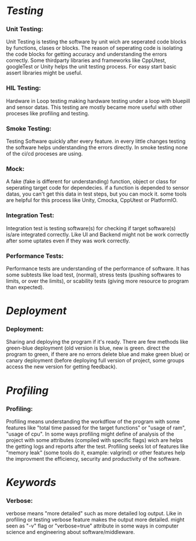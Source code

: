 # ***Testing***

### **Unit Testing:**
Unit Testing is testing the software by unit wich are seperated code blocks by functions, clases or blocks. The reason of seperating code is isolating the code blocks for getting accuracy and understanding the errors correctly. Some thirdparty libraries and frameworks like CppUtest, googleTest or Unity helps the unit testing process. For easy start basic assert libraries might be useful.

### **HIL Testing:**
Hardware in Loop testing  making hardware testing under a loop with bluepill and sensor datas. This testing are mostly became more useful with other proceses like profiling and testing.

### **Smoke Testing:**
Testing Software quickly after every feature. in every little changes testing the software helps understanding the errors directly. In smoke testing none of the ci/cd proceses are using. 

### **Mock:**
A fake (fake is different for understanding) function, object or class for seperating target code for dependecies. if a function is depended to sensor datas, you can't get this data in test steps, but you can mock it. some tools are helpful for this process like Unity, Cmocka, CppUtest or PlatformIO.

### **Integration Test:**
Integration test is testing software(s) for checking if target software(s) is/are integrated correctly. Like UI and Backend might not be work correctly after some uptates even if they was work correctly.

### **Performance Tests:**
Performance tests are understanding of the performance of software. It has some subtests like load test, (normal), stress tests (pushing softwares to limits, or over the limits), or scability tests (giving more resource to program than expected).

# ***Deployment***

### **Deployment:**
Sharing and deploying the program if it's ready. There are few methods like green-blue deployment (old version is blue, new is green. direct the program to green, if there are no errors delete blue and make green blue) or canary deployment (before deploying full version of project, some groups access the new version for getting feedback).

# ***Profiling***

### **Profiling:**
Profiling means understanding the workdflow of the program with some features like "total time passed for the target functions" or "usage of ram", "usage of cpu". In some ways profiling might define of analysis of the project with some attributes (compiled with specific flags) wich are helps the getting logs and reports after the test. Profiling seeks lot of features like "memory leak" (some tools do it, example: valgrind) or other features help the improvment the efficiency, security and productivity of the software.

# ***Keywords***

### **Verbose:**
verbose means "more detailed" such as more detailed log output. Like in profiling or testing verbose feature makes the output more detailed. might seen as "-v" flag or "verbose=true" attribute in some ways in computer science and engineering about software/middleware.